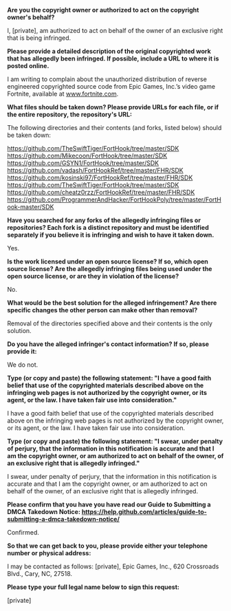 **Are you the copyright owner or authorized to act on the copyright owner's behalf?**  

I, [private], am authorized to act on behalf of the owner of an exclusive right that is being infringed.

**Please provide a detailed description of the original copyrighted work that has allegedly been infringed. If possible, include a URL to where it is posted online.**  

I am writing to complain about the unauthorized distribution of reverse engineered copyrighted source code from Epic Games, Inc.’s video game Fortnite, available at www.fortnite.com.

**What files should be taken down? Please provide URLs for each file, or if the entire repository, the repository's URL:**   

The following directories and their contents (and forks, listed below) should be taken down:

https://github.com/TheSwiftTiger/FortHook/tree/master/SDK  
https://github.com/Mikecoon/FortHook/tree/master/SDK  
https://github.com/GSYN1/FortHook/tree/master/SDK   
https://github.com/vadash/FortHookRef/tree/master/FHR/SDK  
https://github.com/kosinski97/FortHookRef/tree/master/FHR/SDK  
https://github.com/TheSwiftTiger/FortHook/tree/master/SDK  
https://github.com/cheatz0rzz/FortHookRef/tree/master/FHR/SDK  
https://github.com/ProgrammerAndHacker/FortHookPoly/tree/master/FortHook-master/SDK

**Have you searched for any forks of the allegedly infringing files or repositories? Each fork is a distinct repository and must be identified separately if you believe it is infringing and wish to have it taken down.**    

Yes.

**Is the work licensed under an open source license? If so, which open source license? Are the allegedly infringing files being used under the open source license, or are they in violation of the license?**  

No.

**What would be the best solution for the alleged infringement? Are there specific changes the other person can make other than removal?**  

Removal of the directories specified above and their contents is the only solution.

**Do you have the alleged infringer's contact information? If so, please provide it:**  

We do not.

**Type (or copy and paste) the following statement: "I have a good faith belief that use of the copyrighted materials described above on the infringing web pages is not authorized by the copyright owner, or its agent, or the law. I have taken fair use into consideration."**  

I have a good faith belief that use of the copyrighted materials described above on the infringing web pages is not authorized by the copyright owner, or its agent, or the law. I have taken fair use into consideration.

**Type (or copy and paste) the following statement: "I swear, under penalty of perjury, that the information in this notification is accurate and that I am the copyright owner, or am authorized to act on behalf of the owner, of an exclusive right that is allegedly infringed."**  

I swear, under penalty of perjury, that the information in this notification is accurate and that I am the copyright owner, or am authorized to act on behalf of the owner, of an exclusive right that is allegedly infringed.

**Please confirm that you have you have read our Guide to Submitting a DMCA Takedown Notice: https://help.github.com/articles/guide-to-submitting-a-dmca-takedown-notice/**  

Confirmed.

**So that we can get back to you, please provide either your telephone number or physical address:**  

I may be contacted as follows: [private], Epic Games, Inc., 620 Crossroads Blvd., Cary, NC, 27518.  

**Please type your full legal name below to sign this request:**  

[private]  
